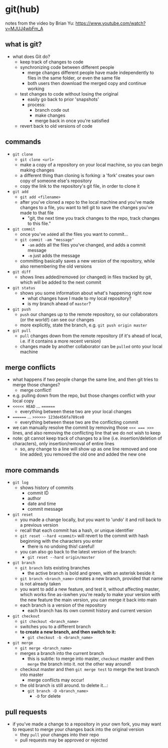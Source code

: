 # git(hub)

notes from the video by Brian Yu: https://www.youtube.com/watch?v=MJUJ4wbFm_A



## what is git?

* what does Git do?
  * keep track of changes to code
  * synchronizing code between different people
    * merge changes different people have made independently to files in the same folder, or even the same file
    * both users then download the merged copy and continue working
  * test changes to code without losing the original
    * easily go back to prior 'snapshots'
    * process:
      * branch code out
      * make changes
      * merge back in once you're satisfied
  * revert back to old versions of code



## commands

* `git clone`
  * `git clone <url>`
  * make a copy of a repository on your local machine, so you can begin making changes
  * a different thing than cloning is forking: a 'fork' creates your own copy of someone else's repository
  * copy the link to the repository's git file, in order to clone it
* `git add`
  * `git add <filename>`
  * after you've cloned a repo to the local machine and you've made changes to a file, you want to tell git to save the changes you've made to that file
    * "git, the next time you track changes to the repo, track changes to this file."
* `git commit`
  * once you've `add`ed all the files you want to commit...
  * `git commit -am "message"`
    * `-am` adds all the files you've changed, and adds a commit message
    * `-m` just adds the message
  * committing basically saves a new version of the repository, while also remembering the old versions
* `git diff`
  * shows lines added/removed (or changed) in files tracked by git, which will be added to the next commit
* `git status`
  * shows you some information about what's happening right now
    * what changes have I made to my local repository?
    * is my branch ahead of `master`?
* `git push`
  * `push` our changes up to the remote repository, so our collaborators (or the world!) can see our changes
  * more explicitly, state the branch, e.g. `git push origin master`
* `git pull`
  * `pull` changes down from the remote repository (if it's ahead of local, i.e. if it contains a more recent version)
  * changes made by another collaborator can be `pulled` onto your local machine



## merge conflicts

* what happens if two people change the same line, and then git tries to merge those changes?
  * merge conflict!
* e.g. pulling down from the repo, but those changes conflict with your local copy
* `<<<<< HEAD` ... `======`
  * everything between these two are your local changes
* `======` ... `>>>>>> 123de456fa789ce0`
  * everything between these two are the conflicting commit
* we can manually resolve the commit by removing those `<<< === >>>` lines, and also removing the conflicting line that we do not wish to keep
* note: git cannot keep track of changes to a line (i.e. insertion/deletion of characters), only insertion/removal of entire lines
  * so, any change to a line will show up as one line removed and one line added; you removed the old one and added the new one



## more commands

* `git log`
  * shows history of commits
    * commit ID
    * author
    * date and time
    * commit message
* `git reset`
  * you made a change locally, but you want to 'undo' it and roll back to a previous version
  * recall that each commit has a hash, or unique identifier
  * `git reset --hard <commit>` will revert to the commit with hash beginning with the characters you enter
    * there is no undoing this! careful!
  * you can also go back to the latest version of the branch:
    * `git reset --hard origin/master`
* `git branch`
  * `git branch` lists existing branches
    * the active branch is bold and green, with an asterisk beside it
  * `git branch <branch_name>` creates a new branch, provided that name is not already taken
  * you want to add a new feature, and test it, without affecting master, which works fine as-iswhen you're ready to make your version with the new feature the main version, you can merge it back into main
  * each branch is a version of the repository
    * each branch has its own commit history and current version
* `git checkout` 
  * `git checkout <branch_name>` 
  * switches you to a different branch
  * **to create a new branch, and then switch to it:**
    * `git checkout -b <branch_name>`
* `git merge`
  * `git merge <branch_name>`
  * merges a branch into the current branch
    * this is subtle: to merge into master, `checkout` master and then `merge` the branch into it. not the other way around!
  * checkout master and then `git merge test` to merge the test branch into master
    * merge conflicts may occur!
  * the old branch is still around. to delete it...:
    * `git branch -D <branch_name>`
      * `-D` for delete



## pull requests

* if you've made a change to a repository in your own fork, you may want to request to merge your changes back into the original version
  * they `pull` your changes into their repo
  * pull requests may be approved or rejected